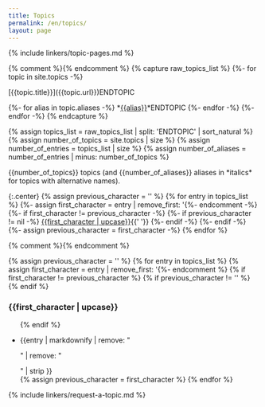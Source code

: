 ```yaml
---
title: Topics
permalink: /en/topics/
layout: page
---
```

{% include linkers/topic-pages.md %}

{% comment %}<!-- Build an "ENDTOPIC"-separated string with
Markdown-style links for each topic or topic alias.  We use
Markdown-style links, e.g. [Name](URL), instead of HTML-style
links, e.g. <a href=URL>Name</a>, so that it's easy to sort by name
rather than URL. -->{% endcomment %}
{% capture raw_topics_list %}
{%- for topic in site.topics -%}
  <!--{% include functions/sort-rename.md name=topic.title %}-->[{{topic.title}}]({{topic.url}})ENDTOPIC
  {%- for alias in topic.aliases -%}
    <!--{% include functions/sort-rename.md name=alias %}-->*[{{alias}}]({{topic.url}})*ENDTOPIC
  {%- endfor -%}
{%- endfor -%}
{% endcapture %}

{% assign topics_list = raw_topics_list | split: 'ENDTOPIC' | sort_natural %}
{% assign number_of_topics = site.topics | size %}
{% assign number_of_entries = topics_list | size %}
{% assign number_of_aliases = number_of_entries | minus: number_of_topics %}

<div class="center" markdown="1">
{{number_of_topics}} topics (and
{{number_of_aliases}} aliases in *italics* for topics with alternative
names).

{:.center}
{% assign previous_character = '' %}
{% for entry in topics_list %}
  {%- assign first_character = entry | remove_first: '<!--' | truncate: 1, '' | downcase -%}{%- comment -%}close html comment for syntax hilite -->{%- endcomment -%}
  {%- if first_character != previous_character -%}
    {%- if previous_character != nil -%}
      [{{first_character | upcase}}](#{{first_character}}){{' '}}
    {%- endif -%}
  {%- endif -%}
  {%- assign previous_character = first_character -%}
{% endfor %}
</div>

<div>{% comment %}<!-- enclosing in a div forces this to be interpreted
as HTML rather than Markdown so indentation over 4 characters doesn't
produce code blocks -->{% endcomment %}

{% assign previous_character = '' %}
{% for entry in topics_list %}
  {% assign first_character = entry | remove_first: '<!--' | truncate: 1, '' | downcase %}{%- comment -%}close html comment for syntax hilite -->{%- endcomment %}
  {% if first_character != previous_character %}
    {% if previous_character != '' %}</ul>{% endif %}
    <h3 id="{{first_character}}">{{first_character | upcase}}</h3>
    <ul>
  {% endif %}
  <li>{{entry | markdownify | remove: "<p>" | remove: "</p>" | strip }}</li>
  {% assign previous_character = first_character %}
{% endfor %}
</ul>

</div>

{% include linkers/request-a-topic.md %}

